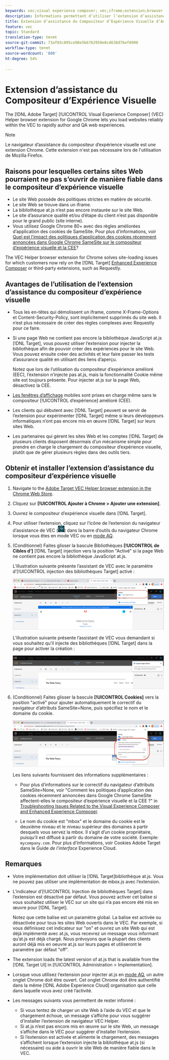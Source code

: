 ```yaml
---
keywords: vec;visual experience composer; vec;iframe;extension;browser
description: Informations permettant d’utiliser l’extension d’assistance de navigateur du Compositeur d’Expérience Visuelle (VEC) d’Adobe Target pour charger de manière fiable des sites Web dans le VEC afin de créer rapidement des expériences d’auteur et d’assurance qualité.
title: Extension d’assistance du Compositeur d’Expérience Visuelle d’Adobe Target (VEC)
feature: vec
topic: Standard
translation-type: tm+mt
source-git-commit: 73af03c895ce98e5b6762950e8cd638d7bef0990
workflow-type: tm+mt
source-wordcount: '880'
ht-degree: 54%

---
```



# Extension d’assistance du Compositeur d’Expérience Visuelle

The [!DNL Adobe Target] [!UICONTROL Visual Experience Composer] (VEC) Helper browser extension for Google Chrome lets you load websites reliably within the VEC to rapidly author and QA web experiences.

>[!NOTE]
>
>Le navigateur d’assistance du compositeur d’expérience visuelle est une extension Chrome. Cette extension n&#39;est pas nécessaire lors de l&#39;utilisation de Mozilla Firefox.

## Raisons pour lesquelles certains sites Web pourraient ne pas s’ouvrir de manière fiable dans le compositeur d’expérience visuelle

* Le site Web possède des politiques strictes en matière de sécurité.
* Le site Web se trouve dans un iframe.
* La bibliothèque at.js n’est pas encore instaurée sur le site Web.
* Le site d’assurance qualité et/ou d’étape du client n’est pas disponible pour le grand public (site interne).
* Vous utilisez Google Chrome 80+ avec des règles améliorées d’application des cookies de SameSite. Pour plus d’informations, voir [Quel est l’impact des politiques d’application des cookies récemment annoncées dans Google Chrome SameSite sur le compositeur d’expérience visuelle et la CEE](/help/c-experiences/c-visual-experience-composer/r-troubleshoot-composer/issues-related-to-the-visual-experience-composer-vec-and-enhanced-experience-composer-eec.md#samesite)?

The VEC Helper browser extension for Chrome solves site-loading issues for which customers now rely on the [!DNL Target] [Enhanced Experience Composer](/help/administrating-target/visual-experience-composer-set-up.md#eec) or third-party extensions, such as Requestly.

## Avantages de l’utilisation de l’extension d’assistance du compositeur d’expérience visuelle

* Tous les en-têtes qui démolissent un iframe, comme X-Frame-Options et Content-Security-Policy, sont implicitement supprimés du site web. Il n’est plus nécessaire de créer des règles complexes avec Requestly pour ce faire.
* Si une page Web ne contient pas encore la bibliothèque JavaScript at.js [!DNL Target], vous pouvez utiliser l’extension pour injecter la bibliothèque afin de pouvoir créer des expériences pour le site Web. Vous pouvez ensuite créer des activités et leur faire passer les tests d’assurance qualité en utilisant des liens d’aperçu.

   Notez que lors de l’utilisation du compositeur d’expérience amélioré (EEC), l’extension n’injecte pas at.js, mais la fonctionnalité Cookie même site est toujours présente. Pour injecter at.js sur la page Web, désactivez la CEE.

* [Les fenêtres d’affichage](/help/c-experiences/c-visual-experience-composer/mobile-viewports.md) mobiles sont prises en charge même sans le compositeur [!UICONTROL d’expérience] amélioré (CEE).
* Les clients qui débutent avec [!DNL Target] peuvent se servir de l’extension pour expérimenter [!DNL Target] même si leurs développeurs informatiques n’ont pas encore mis en œuvre [!DNL Target] sur leurs sites Web.
* Les partenaires qui gèrent les sites Web et les comptes [!DNL Target] de plusieurs clients disposent désormais d’un mécanisme simple pour prendre en charge le chargement du compositeur d’expérience visuelle, plutôt que de gérer plusieurs règles dans des outils tiers.

## Obtenir et installer l’extension d’assistance du compositeur d’expérience visuelle

1. Navigate to the [Adobe Target VEC Helper browser extension in the Chrome Web Store](https://chrome.google.com/webstore/detail/adobe-target-vec-helper/ggjpideecfnbipkacplkhhaflkdjagak).
1. Cliquez sur **[!UICONTROL Ajouter à Chrome > Ajouter une extension]**.
1. Ouvrez le compositeur d’expérience visuelle dans [!DNL Target].
1. Pour utiliser l’extension, cliquez sur l’icône de l’extension du navigateur d’assistance de VEC (![icône de l’assistant de VEC](/help/c-experiences/c-visual-experience-composer/r-troubleshoot-composer/assets/vec-help-extension.png)) dans la barre d’outils du navigateur Chrome lorsque vous êtes en mode VEC ou en [mode AQ](/help/c-activities/c-activity-qa/activity-qa.md).
1. (Conditionnel) Faites glisser la bascule Bibliothèques **[!UICONTROL de Cibles d’]** [!DNL Target] injection vers la position &quot;Activé&quot; si la page Web ne contient pas encore la bibliothèque JavaScript at.js.

   L’illustration suivante présente l’assistant de VEC avec le paramètre d’[!UICONTROL injection des bibliothèques Target] activé :

   ![Assistant de VEC 1](/help/c-experiences/c-visual-experience-composer/r-troubleshoot-composer/assets/vec-help-extension-1.png)

   L’illustration suivante présente l’assistant de VEC vous demandant si vous souhaitez qu’il injecte des bibliothèques [!DNL Target] dans la page pour activer la création :

   ![Assistant de VEC 2](/help/c-experiences/c-visual-experience-composer/r-troubleshoot-composer/assets/vec-helper.png)

1. (Conditionnel) Faites glisser la bascule **[!UICONTROL Cookies]** vers la position &quot;activé&quot; pour ajouter automatiquement le correctif du navigateur d’attributs SameSite=None, puis spécifiez le nom et le domaine du cookie.

   ![Basculement des cookies dans l’extension d’assistance du compositeur d’expérience visuelle](/help/c-experiences/c-visual-experience-composer/r-troubleshoot-composer/assets/cookies-vec-helper.png)

   Les liens suivants fournissent des informations supplémentaires :

   * Pour plus d’informations sur le correctif du navigateur d’attributs SameSite=None, voir &quot;Comment les politiques d’application des cookies récemment annoncées dans Google Chrome SameSite affectent-elles le compositeur d’expérience visuelle et la CEE ?&quot; in [Troubleshooting Issues Related to the Visual Experience Composer and Enhanced Experience Composer](/help/c-experiences/c-visual-experience-composer/r-troubleshoot-composer/issues-related-to-the-visual-experience-composer-vec-and-enhanced-experience-composer-eec.md#samesite).

   * Le nom du cookie est &quot;mbox&quot; et le domaine du cookie est le deuxième niveau et le niveau supérieur des domaines à partir desquels vous servez la mbox. Il s’agit d’un cookie propriétaire, puisqu’il est diffusé à partir du domaine de votre société. Exemple: `mycompany.com`. Pour plus d’informations, voir Cookies [](https://docs.adobe.com/content/help/en/core-services/interface/ec-cookies/cookies-target.html) Adobe Target dans le Guide *de l’interface* Experience Cloud.

## Remarques

* Votre implémentation doit utiliser la [!DNL Target]bibliothèque at.js. Vous ne pouvez pas utiliser une implémentation de mbox.js avec l’extension.
* L’indicateur d’[!UICONTROL Injection de bibliothèques Target] dans l’extension est désactivé par défaut. Vous pouvez activer cet balise si vous souhaitez utiliser le VEC sur un site qui n’a pas encore été mis en œuvre pour [!DNL Target].

   Notez que cette balise est un paramètre global. La balise est activée ou désactivée pour tous les sites Web ouverts dans le VEC. Par exemple, si vous définissez cet indicateur sur &quot;on&quot; et ouvrez un site Web qui est déjà implémenté avec at.js, vous recevrez un message vous informant qu’at.js est déjà chargé. Nous prévoyons que la plupart des clients auront déjà mis en oeuvre at.js sur leurs pages et utiliseront le paramètre par défaut &quot;off&quot;.

* The extension loads the latest version of at.js that is available from the [!DNL Target UI] in [!UICONTROL Administration > Implementation].
* Lorsque vous utilisez l’extension pour injecter at.js en [mode AQ](/help/c-activities/c-activity-qa/activity-qa.md), un autre onglet Chrome doit être ouvert. Cet onglet Chrome doit être authentifié dans la même [!DNL Adobe Experience Cloud] organisation que celle dans laquelle vous avez créé l’activité.
* Les messages suivants vous permettent de rester informé :

   * Si vous tentez de charger un site Web à l’aide du VEC et que le chargement échoue, un message s’affiche pour vous suggérer d’installer l’extension de navigateur VEC Helper.
   * Si at.js n’est pas encore mis en œuvre sur le site Web, un message s’affiche dans le VEC pour suggérer d’installer l’extension.
   * Si l’extension est activée et alimente le chargement, des messages s’affichent lorsque l’extension injecte la bibliothèque at.js (si nécessaire) ou aide à ouvrir le site Web de manière fiable dans le VEC.

